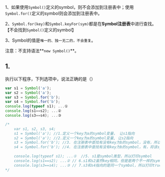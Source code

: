 1、如果使用`Symbol()`定义的symbol，则不会添加到注册表中；使用`Symbol.for()`定义的symbol则会添加到注册表中。

2、`Symbol.for(key)`和`Symbol.keyFor(sym)`都是在**Symbol注册表**中进行查找。【不会找到`Symbol()`定义的symbol】

3、Symbol的值是`唯一的、独一无二的，不会重复`。

注意：不支持语法**`new Symbol()`**。

## 1.

执行以下程序，下列选项中，说法正确的是（）

``` javascript
var s1 = Symbol('a');
var s2 = Symbol('a');
var s3 = Symbol.for('b');
var s4 = Symbol.for('b');
console.log(typeof s1); ...①
console.log(s1==s2); ...②
console.log(s3==s4); ...③

/*
	var s1, s2, s3, s4;
	s1 = Symbol('a'); //1.定义一个key为a的symbol变量， 让s1指向
	s2 = Symbol('a'); //2.定义一个key为a的symbol变量, 让s2指向
	s3 = Symbol.for('b'); //3. 在注册表中查找有没有key为b的symbol，没有，所以在注册表中创建了一个 key为b的symbol变量，让s3指向
	s4 = Symbol.for('b'); //4. 在注册表中查找有没有key为b的symbol，有，将该symbol返回，所以s4和s3指向同一个symbol
	
	console.log(typeof s1); ...①  //5. s1是symbol类型，所以打印symbol
	console.log(s1==s2); ...② // 6.s1和s2虽然key相同，但是是两个不一样的symbol，所以打印false；
	console.log(s3==s4); ...③ // 7.s3和s4指向的是同一个symbol，所以打印true;
*/
```

